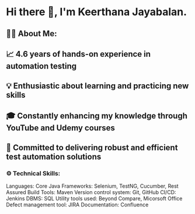# Hi there 👋, I'm Keerthana Jayabalan.
## 👨‍💻 About Me:
## 📈 4.6 years of hands-on experience in automation testing
## 💡 Enthusiastic about learning and practicing new skills
## 🎓 Constantly enhancing my knowledge through YouTube and Udemy courses
## 🚀 Committed to delivering robust and efficient test automation solutions

### ⚙️ Technical Skills:
Languages: Core Java
Frameworks: Selenium, TestNG, Cucumber, Rest Assured
Build Tools: Maven
Version control system: Git, GitHub
CI/CD: Jenkins
DBMS: SQL
Utility tools used: Beyond Compare, Micorsoft Office
Defect management tool: JIRA
Documentation: Confluence




